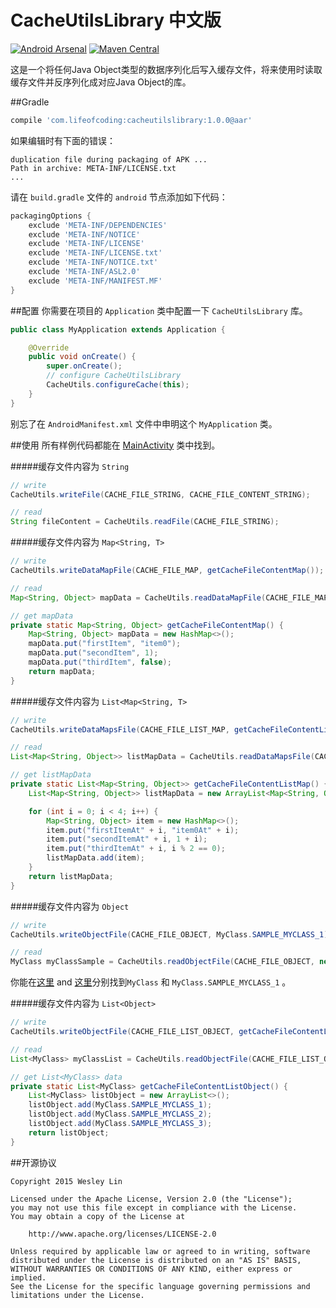 # CacheUtilsLibrary 中文版

[![Android Arsenal](https://img.shields.io/badge/Android%20Arsenal-CacheUtilsLibrary-green.svg?style=flat)](https://android-arsenal.com/details/1/2478)
[![Maven Central](https://maven-badges.herokuapp.com/maven-central/com.lifeofcoding/cacheutilslibrary/badge.svg)](https://maven-badges.herokuapp.com/maven-central/com.lifeofcoding/cacheutilslibrary)

这是一个将任何Java Object类型的数据序列化后写入缓存文件，将来使用时读取缓存文件并反序列化成对应Java Object的库。  

##Gradle
```Groovy
compile 'com.lifeofcoding:cacheutilslibrary:1.0.0@aar'
```

如果编辑时有下面的错误：

```
duplication file during packaging of APK ...
Path in archive: META-INF/LICENSE.txt
...
```
请在 `build.gradle` 文件的 `android` 节点添加如下代码：

```Groovy
packagingOptions {
    exclude 'META-INF/DEPENDENCIES'
    exclude 'META-INF/NOTICE'
    exclude 'META-INF/LICENSE'
    exclude 'META-INF/LICENSE.txt'
    exclude 'META-INF/NOTICE.txt'
    exclude 'META-INF/ASL2.0'
    exclude 'META-INF/MANIFEST.MF'
}
```

##配置
你需要在项目的 `Application` 类中配置一下 `CacheUtilsLibrary` 库。

```Java
public class MyApplication extends Application {

    @Override
    public void onCreate() {
        super.onCreate();
        // configure CacheUtilsLibrary
        CacheUtils.configureCache(this);
    }
}
```
别忘了在 `AndroidManifest.xml` 文件中申明这个 `MyApplication` 类。


##使用
所有样例代码都能在 [MainActivity](https://github.com/westlinkin/CacheUtilsLibrary/blob/master/sample/src/main/java/com/lifeofcoding/cacheutilslibrary_sample/MainActivity.java) 类中找到。

#####缓存文件内容为 `String` 
```Java
// write
CacheUtils.writeFile(CACHE_FILE_STRING, CACHE_FILE_CONTENT_STRING);

// read
String fileContent = CacheUtils.readFile(CACHE_FILE_STRING);
```

#####缓存文件内容为 `Map<String, T>` 
```Java
// write
CacheUtils.writeDataMapFile(CACHE_FILE_MAP, getCacheFileContentMap());

// read
Map<String, Object> mapData = CacheUtils.readDataMapFile(CACHE_FILE_MAP);

// get mapData
private static Map<String, Object> getCacheFileContentMap() {
    Map<String, Object> mapData = new HashMap<>();
    mapData.put("firstItem", "item0");
    mapData.put("secondItem", 1);
    mapData.put("thirdItem", false);
    return mapData;
}
```

#####缓存文件内容为 `List<Map<String, T>`
```Java
// write
CacheUtils.writeDataMapsFile(CACHE_FILE_LIST_MAP, getCacheFileContentListMap());

// read
List<Map<String, Object>> listMapData = CacheUtils.readDataMapsFile(CACHE_FILE_LIST_MAP);

// get listMapData
private static List<Map<String, Object>> getCacheFileContentListMap() {
    List<Map<String, Object>> listMapData = new ArrayList<Map<String, Object>>();

    for (int i = 0; i < 4; i++) {
        Map<String, Object> item = new HashMap<>();
        item.put("firstItemAt" + i, "item0At" + i);
        item.put("secondItemAt" + i, 1 + i);
        item.put("thirdItemAt" + i, i % 2 == 0);
        listMapData.add(item);
    }
    return listMapData;
}
```
#####缓存文件内容为 `Object`
```Java
// write
CacheUtils.writeObjectFile(CACHE_FILE_OBJECT, MyClass.SAMPLE_MYCLASS_1);

// read
MyClass myClassSample = CacheUtils.readObjectFile(CACHE_FILE_OBJECT, new TypeToken<MyClass>(){}.getType());
```
你能在[这里](https://github.com/westlinkin/CacheUtilsLibrary/blob/master/sample/src/main/java/com/lifeofcoding/cacheutilslibrary_sample/MyClass.java) and [这里](https://github.com/westlinkin/CacheUtilsLibrary/blob/master/sample/src/main/java/com/lifeofcoding/cacheutilslibrary_sample/MyClass.java#L46)分别找到`MyClass` 和 `MyClass.SAMPLE_MYCLASS_1` 。

#####缓存文件内容为 `List<Object>`
```Java
// write
CacheUtils.writeObjectFile(CACHE_FILE_LIST_OBJECT, getCacheFileContentListObject());

// read
List<MyClass> myClassList = CacheUtils.readObjectFile(CACHE_FILE_LIST_OBJECT, new TypeToken<List<MyClass>>(){}.getType());

// get List<MyClass> data
private static List<MyClass> getCacheFileContentListObject() {
    List<MyClass> listObject = new ArrayList<>();
    listObject.add(MyClass.SAMPLE_MYCLASS_1);
    listObject.add(MyClass.SAMPLE_MYCLASS_2);
    listObject.add(MyClass.SAMPLE_MYCLASS_3);
    return listObject;
}

```

##开源协议

	Copyright 2015 Wesley Lin

	Licensed under the Apache License, Version 2.0 (the "License");
	you may not use this file except in compliance with the License.
	You may obtain a copy of the License at

    	http://www.apache.org/licenses/LICENSE-2.0

	Unless required by applicable law or agreed to in writing, software
	distributed under the License is distributed on an "AS IS" BASIS,
	WITHOUT WARRANTIES OR CONDITIONS OF ANY KIND, either express or implied.
	See the License for the specific language governing permissions and
	limitations under the License.

